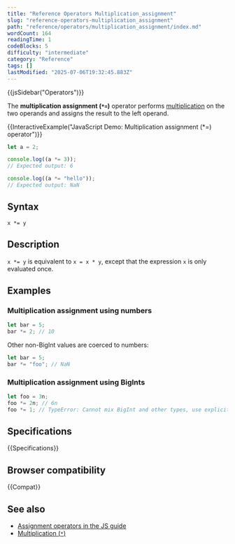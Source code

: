 ```yaml
---
title: "Reference Operators Multiplication_assignment"
slug: "reference-operators-multiplication_assignment"
path: "reference/operators/multiplication_assignment/index.md"
wordCount: 164
readingTime: 1
codeBlocks: 5
difficulty: "intermediate"
category: "Reference"
tags: []
lastModified: "2025-07-06T19:32:45.883Z"
---
```



{{jsSidebar("Operators")}}

The **multiplication assignment (`*=`)** operator performs [multiplication](/en-US/docs/Web/JavaScript/Reference/Operators/Multiplication) on the two operands and assigns the result to the left operand.

{{InteractiveExample("JavaScript Demo: Multiplication assignment (*=) operator")}}

```js interactive-example
let a = 2;

console.log((a *= 3));
// Expected output: 6

console.log((a *= "hello"));
// Expected output: NaN
```

## Syntax

```js-nolint
x *= y
```

## Description

`x *= y` is equivalent to `x = x * y`, except that the expression `x` is only evaluated once.

## Examples

### Multiplication assignment using numbers

```js
let bar = 5;
bar *= 2; // 10
```

Other non-BigInt values are coerced to numbers:

```js
let bar = 5;
bar *= "foo"; // NaN
```

### Multiplication assignment using BigInts

```js
let foo = 3n;
foo *= 2n; // 6n
foo *= 1; // TypeError: Cannot mix BigInt and other types, use explicit conversions
```

## Specifications

{{Specifications}}

## Browser compatibility

{{Compat}}

## See also

- [Assignment operators in the JS guide](/en-US/docs/Web/JavaScript/Guide/Expressions_and_operators#assignment_operators)
- [Multiplication (`*`)](/en-US/docs/Web/JavaScript/Reference/Operators/Multiplication)
